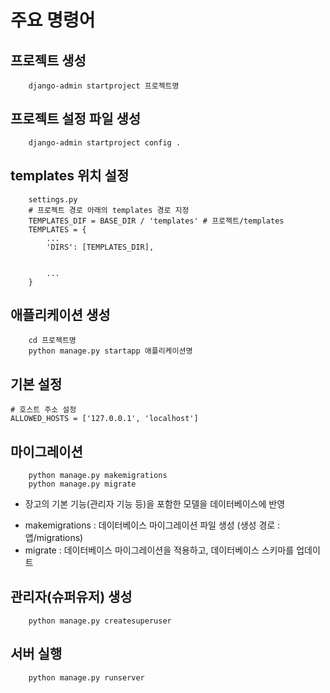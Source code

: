# 주요 명령어

## 프로젝트 생성
```
    django-admin startproject 프로젝트명
```

## 프로젝트 설정 파일 생성
```
    django-admin startproject config .
```

## templates 위치 설정
```
    settings.py
    # 프로젝트 경로 아래의 templates 경로 지정
    TEMPLATES_DIF = BASE_DIR / 'templates' # 프로젝트/templates
    TEMPLATES = {
        ...
        'DIRS': [TEMPLATES_DIR],


        ...
    }

```


## 애플리케이션 생성
``` 
    cd 프로젝트명
    python manage.py startapp 애플리케이션명
```

## 기본 설정

    # 호스트 주소 설정
    ALLOWED_HOSTS = ['127.0.0.1', 'localhost']

## 마이그레이션
```
    python manage.py makemigrations
    python manage.py migrate
```
- 장고의 기본 기능(관리자 기능 등)을 포함한 모델을 데이터베이스에 반영
* makemigrations : 데이터베이스 마이그레이션 파일 생성
                    (생성 경로 : 앱/migrations)
* migrate : 데이터베이스 마이그레이션을 적용하고, 데이터베이스 스키마를 업데이트

## 관리자(슈퍼유저) 생성
```
    python manage.py createsuperuser
```

## 서버 실행
```
    python manage.py runserver
```